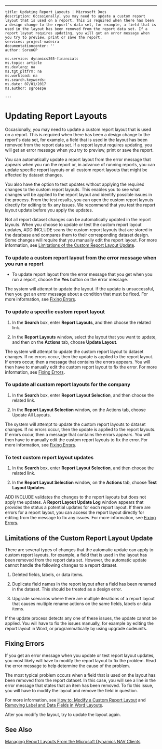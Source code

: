 ---
    title: Updating Report Layouts | Microsoft Docs
    description: Occasionally, you may need to update a custom report layout that is used on a report. This is required when there has been a design change to the report's data set, for example, a field that is used in the layout has been removed from the report data set. If a report layout requires updating, you will get an error message when you try to preview, print or save the report.
    services: project-madeira
    documentationcenter: ''
    author: SorenGP

    ms.service: dynamics365-financials
    ms.topic: article
    ms.devlang: na
    ms.tgt_pltfrm: na
    ms.workload: na
    ms.search.keywords:
    ms.date: 07/01/2017
    ms.author: sgroespe

    ---
# Updating Report Layouts
Occasionally, you may need to update a custom report layout that is used on a report. This is required when there has been a design change to the report's data set, for example, a field that is used in the layout has been removed from the report data set. If a report layout requires updating, you will get an error message when you try to preview, print or save the report.  
  
 You can automatically update a report layout from the error message that appears when you run the report or, in advance of running reports, you can update specific report layouts or all custom report layouts that might be affected by dataset changes.  
  
 You also have the option to test updates without applying the required changes to the custom report layouts. This enables you to see what changes will be applied to the report layout and identify possible issues in the process. From the test results, you can open the custom report layouts directly for editing to fix any issues. We recommend that you test the report layout update before you apply the updates.  
  
 Not all report dataset changes can be automatically updated in the report layouts. When you choose to update or test the custom report layout updates, ADD INCLUDE<!--[!INCLUDE[navnow](../../includes/navnow_md.md)]--> scans the custom report layouts that are stored in the database and compares them to their corresponding dataset design. Some changes will require that you manually edit the report layout. For more information, see [Limitations of the Custom Report Layout Update](../WorkingWithDynamics/updating-report-layouts.md#UpdateLimitations).  
  
### To update a custom report layout from the error message when you run a report  
  
-   To update report layout from the error message that you get when you run a report, choose the **Yes** button on the error message.  
  
 The system will attempt to update the layout. If the update is unsuccessful, then you get an error message about a condition that must be fixed. For more information, see [Fixing Errors](../WorkingWithDynamics/updating-report-layouts.md#FixErrors).  
  
### To update a specific custom report layout  
  
1.  In the **Search** box, enter **Report Layouts**, and then choose the related link.  
  
2.  In the **Report Layouts** window, select the layout that you want to update, and then on the **Actions** tab, choose **Update Layout**.  
  
 The system will attempt to update the custom report layout to dataset changes. If no errors occur, then the update is applied to the report layout. If errors occur, then a message that contains the errors appears. You will then have to manually edit the custom report layout to fix the error. For more information, see [Fixing Errors](../WorkingWithDynamics/updating-report-layouts.md#FixErrors).  
  
### To update all custom report layouts for the company  
  
1.  In the **Search** box, enter **Report Layout Selection**, and then choose the related link.  
  
2.  In the **Report Layout Selection** window, on the Actions tab, choose Update All Layouts.  
  
 The system will attempt to update the custom report layouts to dataset changes. If no errors occur, then the update is applied to the report layouts. If errors occur, then a message that contains the errors appears. You will then have to manually edit the custom report layouts to fix the error. For more information, see [Fixing Errors](../WorkingWithDynamics/updating-report-layouts.md#FixErrors).  
  
### To test custom report layout updates  
  
1.  In the **Search** box, enter **Report Layout Selection**, and then choose the related link.  
  
2.  In the **Report Layout Selection** window, on the **Actions** tab, choose **Test Layout Updates**.  
  
 ADD INCLUDE<!--[!INCLUDE[navnow](../../includes/navnow_md.md)]--> validates the changes to the report layouts but does not apply the updates. A **Report Layout Update Log** window appears that provides the status a potential updates for each report layout. If there are errors for a report layout, you can access the report layout directly for editing from the message to fix any issues. For more information, see [Fixing Errors](../WorkingWithDynamics/updating-report-layouts.md#FixErrors).  
  
##  <a name="UpdateLimitations"></a> Limitations of the Custom Report Layout Update  
 There are several types of changes that the automatic update can apply to custom report layouts, for example, a field that is used in the layout has been removed from the report data set. However, the automatic update cannot handle the following changes to a report dataset.  
  
1.  Deleted fields, labels, or data items.  
  
2.  Duplicate field names in the report layout after a field has been renamed in the dataset. This should be treated as a design error.  
  
3.  Upgrade scenarios where there are multiple iterations of a report layout that causes multiple rename actions on the same fields, labels or data items.  
  
 If the update process detects any one of these issues, the update cannot be applied. You will have to fix the issues manually, for example by editing the report layout in Word, or programmatically by using upgrade codeunits.  
  
##  <a name="FixErrors"></a> Fixing Errors  
 If you get an error message when you update or test report layout updates, you most likely will have to modify the report layout to fix the problem. Read the error message to help determine the cause of the problem.  
  
 The most typical problem occurs when a field that is used on the layout has been removed from the report dataset. In this case, you will see a line in the error message that states that an item has been removed. To fix this issue, you will have to modify the layout and remove the field in question.  
  
 For more information, see [How to: Modify a Custom Report Layout](../FullExperience/how-to-modify-a-custom-report-layout.md) and [Removing Label and Data Fields in Word Layouts](../WorkingWithDynamics/how-to-modify-a-custom-report-layout.md#RemoveField).  
  
 After you modify the layout, try to update the layout again.  
  
## See Also  
 [Managing Report Layouts From the Microsoft Dynamics NAV Clients](../FullExperience/managing-report-layouts-from-the-microsoft-dynamics-nav-clients.md)